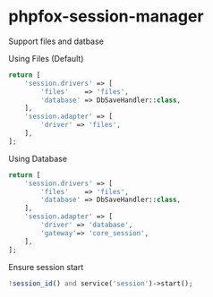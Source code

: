 phpfox-session-manager
=======================================

Support files and datbase

Using Files (Default)

```php
return [
    'session.drivers' => [
        'files'    => 'files',
        'database' => DbSaveHandler::class,
    ],
    'session.adapter' => [
        'driver' => 'files',
    ],
];
```

Using Database
```php
return [
    'session.drivers' => [
        'files'    => 'files',
        'database' => DbSaveHandler::class,
    ],
    'session.adapter' => [
        'driver' => 'database',
        'gateway'=> 'core_session',
    ],
];
```

Ensure session start
```php
!session_id() and service('session')->start();
```